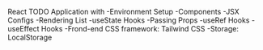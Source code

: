 React TODO Application with
-Environment Setup
-Components
-JSX Configs
-Rendering List
-useState Hooks
-Passing Props
-useRef Hooks
-useEffect Hooks
-Frond-end CSS framework: Tailwind CSS
-Storage: LocalStorage
